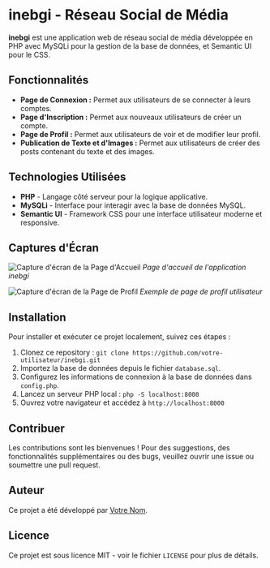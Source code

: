 # inebgi - Réseau Social de Média

**inebgi** est une application web de réseau social de média développée en PHP avec MySQLi pour la gestion de la base de données, et Semantic UI pour le CSS.

## Fonctionnalités

- **Page de Connexion :** Permet aux utilisateurs de se connecter à leurs comptes.
- **Page d'Inscription :** Permet aux nouveaux utilisateurs de créer un compte.
- **Page de Profil :** Permet aux utilisateurs de voir et de modifier leur profil.
- **Publication de Texte et d'Images :** Permet aux utilisateurs de créer des posts contenant du texte et des images.

## Technologies Utilisées

- **PHP** - Langage côté serveur pour la logique applicative.
- **MySQLi** - Interface pour interagir avec la base de données MySQL.
- **Semantic UI** - Framework CSS pour une interface utilisateur moderne et responsive.

## Captures d'Écran

![Capture d'écran de la Page d'Accueil](screenshots/homepage.png)
*Page d'accueil de l'application inebgi*

![Capture d'écran de la Page de Profil](screenshots/profile.png)
*Exemple de page de profil utilisateur*

## Installation

Pour installer et exécuter ce projet localement, suivez ces étapes :

1. Clonez ce repository : `git clone https://github.com/votre-utilisateur/inebgi.git`
2. Importez la base de données depuis le fichier `database.sql`.
3. Configurez les informations de connexion à la base de données dans `config.php`.
4. Lancez un serveur PHP local : `php -S localhost:8000`
5. Ouvrez votre navigateur et accédez à `http://localhost:8000`

## Contribuer

Les contributions sont les bienvenues ! Pour des suggestions, des fonctionnalités supplémentaires ou des bugs, veuillez ouvrir une issue ou soumettre une pull request.

## Auteur

Ce projet a été développé par [Votre Nom](https://github.com/votre-utilisateur).

## Licence

Ce projet est sous licence MIT - voir le fichier `LICENSE` pour plus de détails.

